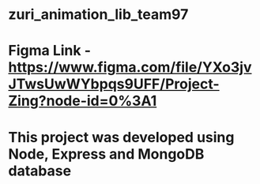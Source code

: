 # zuri_animation_lib_team97

# Figma Link - https://www.figma.com/file/YXo3jvJTwsUwWYbpqs9UFF/Project-Zing?node-id=0%3A1

# This project was developed using Node, Express and MongoDB database


